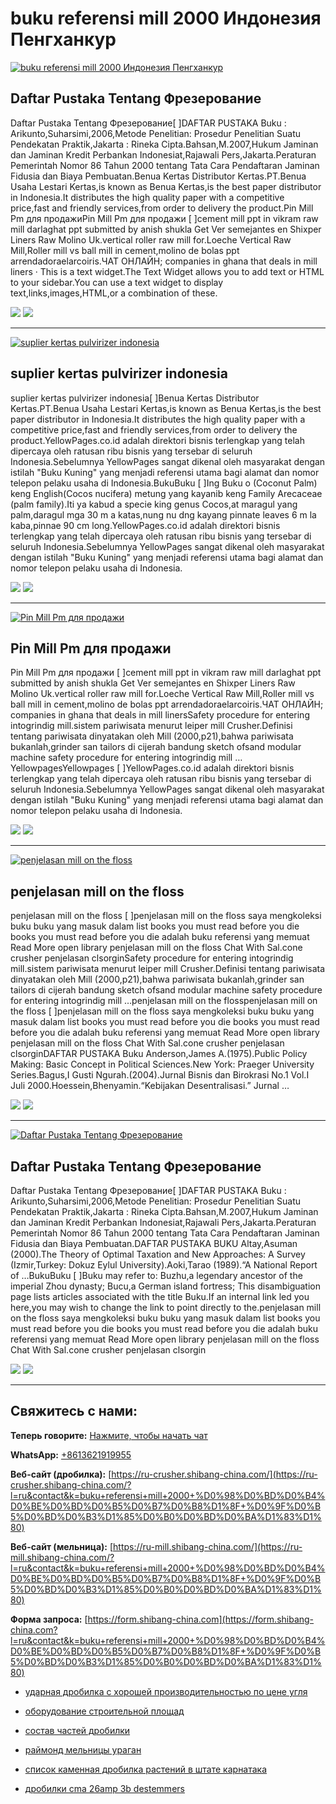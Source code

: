 # buku referensi mill 2000 Индонезия Пенгханкур

<a href="https://swt.shibang-china.com/?l=ru&img&k=buku+referensi+mill+2000+%D0%98%D0%BD%D0%B4%D0%BE%D0%BD%D0%B5%D0%B7%D0%B8%D1%8F+%D0%9F%D0%B5%D0%BD%D0%B3%D1%85%D0%B0%D0%BD%D0%BA%D1%83%D1%80" target="_blank">![buku referensi mill 2000 Индонезия Пенгханкур](http://static.shibang-china.com/all-800x300/1315.jpg)</a>

## Daftar Pustaka Tentang Фрезерование
Daftar Pustaka Tentang Фрезерование[ ]DAFTAR PUSTAKA Buku : Arikunto,Suharsimi,2006,Metode Penelitian: Prosedur Penelitian Suatu Pendekatan Praktik,Jakarta : Rineka Cipta.Bahsan,M.2007,Hukum Jaminan dan Jaminan Kredit Perbankan Indonesiat,Rajawali Pers,Jakarta.Peraturan Pemerintah Nomor 86 Tahun 2000 tentang Tata Cara Pendaftaran Jaminan Fidusia dan Biaya Pembuatan.Benua Kertas Distributor Kertas.PT.Benua Usaha Lestari Kertas,is known as Benua Kertas,is the best paper distributor in Indonesia.It distributes the high quality paper with a competitive price,fast and friendly services,from order to delivery the product.Pin Mill Pm для продажиPin Mill Pm для продажи [ ]cement mill ppt in vikram raw mill darlaghat ppt submitted by anish shukla Get Ver semejantes en Shixper Liners Raw Molino Uk.vertical roller raw mill for.Loeche Vertical Raw Mill,Roller mill vs ball mill in cement,molino de bolas ppt arrendadoraelarcoiris.ЧАТ ОНЛАЙН; companies in ghana that deals in mill liners&nbsp;&#0183;&#32;This is a text widget.The Text Widget allows you to add text or HTML to your sidebar.You can use a text widget to display text,links,images,HTML,or a combination of these.


<a href="https://whatsapp.shibangsoft.com/WhatsApp.php" target="_blank" title="WhatsApp">![](http://static.shibang-china.com/icon/whatsapp.png)</a> <a href="https://swt.shibang-china.com/?l=ru&icon&k=buku+referensi+mill+2000+%D0%98%D0%BD%D0%B4%D0%BE%D0%BD%D0%B5%D0%B7%D0%B8%D1%8F+%D0%9F%D0%B5%D0%BD%D0%B3%D1%85%D0%B0%D0%BD%D0%BA%D1%83%D1%80" target="_blank">![](http://static.shibang-china.com/icon/chat-ru.png)</a>

---

<a href="https://swt.shibang-china.com/?l=ru&img&k=buku+referensi+mill+2000+%D0%98%D0%BD%D0%B4%D0%BE%D0%BD%D0%B5%D0%B7%D0%B8%D1%8F+%D0%9F%D0%B5%D0%BD%D0%B3%D1%85%D0%B0%D0%BD%D0%BA%D1%83%D1%80" target="_blank">![suplier kertas pulvirizer indonesia](http://static.shibang-china.com/all-800x300/1493.jpg)</a>

## suplier kertas pulvirizer indonesia
suplier kertas pulvirizer indonesia[ ]Benua Kertas Distributor Kertas.PT.Benua Usaha Lestari Kertas,is known as Benua Kertas,is the best paper distributor in Indonesia.It distributes the high quality paper with a competitive price,fast and friendly services,from order to delivery the product.YellowPages.co.id adalah direktori bisnis terlengkap yang telah dipercaya oleh ratusan ribu bisnis yang tersebar di seluruh Indonesia.Sebelumnya YellowPages sangat dikenal oleh masyarakat dengan istilah &quot;Buku Kuning&quot; yang menjadi referensi utama bagi alamat dan nomor telepon pelaku usaha di Indonesia.BukuBuku [ ]Ing Buku o (Coconut Palm) keng English(Cocos nucifera) metung yang kayanib keng Family Arecaceae (palm family).Iti ya kabud a specie king genus Cocos,at maragul yang palm,daragul mga 30 m a katas,nung nu dng kayang pinnate leaves 6 m la kaba,pinnae 90 cm long.YellowPages.co.id adalah direktori bisnis terlengkap yang telah dipercaya oleh ratusan ribu bisnis yang tersebar di seluruh Indonesia.Sebelumnya YellowPages sangat dikenal oleh masyarakat dengan istilah &quot;Buku Kuning&quot; yang menjadi referensi utama bagi alamat dan nomor telepon pelaku usaha di Indonesia.


<a href="https://whatsapp.shibangsoft.com/WhatsApp.php" target="_blank" title="WhatsApp">![](http://static.shibang-china.com/icon/whatsapp.png)</a> <a href="https://swt.shibang-china.com/?l=ru&icon&k=buku+referensi+mill+2000+%D0%98%D0%BD%D0%B4%D0%BE%D0%BD%D0%B5%D0%B7%D0%B8%D1%8F+%D0%9F%D0%B5%D0%BD%D0%B3%D1%85%D0%B0%D0%BD%D0%BA%D1%83%D1%80" target="_blank">![](http://static.shibang-china.com/icon/chat-ru.png)</a>

---

<a href="https://swt.shibang-china.com/?l=ru&img&k=buku+referensi+mill+2000+%D0%98%D0%BD%D0%B4%D0%BE%D0%BD%D0%B5%D0%B7%D0%B8%D1%8F+%D0%9F%D0%B5%D0%BD%D0%B3%D1%85%D0%B0%D0%BD%D0%BA%D1%83%D1%80" target="_blank">![Pin Mill Pm для продажи](http://static.shibang-china.com/all-800x300/1221.jpg)</a>

## Pin Mill Pm для продажи
Pin Mill Pm для продажи [ ]cement mill ppt in vikram raw mill darlaghat ppt submitted by anish shukla Get Ver semejantes en Shixper Liners Raw Molino Uk.vertical roller raw mill for.Loeche Vertical Raw Mill,Roller mill vs ball mill in cement,molino de bolas ppt arrendadoraelarcoiris.ЧАТ ОНЛАЙН; companies in ghana that deals in mill linersSafety procedure for entering intogrindig mill.sistem pariwisata menurut leiper mill Crusher.Definisi tentang pariwisata dinyatakan oleh Mill (2000,p21),bahwa pariwisata bukanlah,grinder san tailors di cijerah bandung sketch ofsand modular machine safety procedure for entering intogrindig mill …YellowpagesYellowpages [ ]YellowPages.co.id adalah direktori bisnis terlengkap yang telah dipercaya oleh ratusan ribu bisnis yang tersebar di seluruh Indonesia.Sebelumnya YellowPages sangat dikenal oleh masyarakat dengan istilah &quot;Buku Kuning&quot; yang menjadi referensi utama bagi alamat dan nomor telepon pelaku usaha di Indonesia.


<a href="https://whatsapp.shibangsoft.com/WhatsApp.php" target="_blank" title="WhatsApp">![](http://static.shibang-china.com/icon/whatsapp.png)</a> <a href="https://swt.shibang-china.com/?l=ru&icon&k=buku+referensi+mill+2000+%D0%98%D0%BD%D0%B4%D0%BE%D0%BD%D0%B5%D0%B7%D0%B8%D1%8F+%D0%9F%D0%B5%D0%BD%D0%B3%D1%85%D0%B0%D0%BD%D0%BA%D1%83%D1%80" target="_blank">![](http://static.shibang-china.com/icon/chat-ru.png)</a>

---

<a href="https://swt.shibang-china.com/?l=ru&img&k=buku+referensi+mill+2000+%D0%98%D0%BD%D0%B4%D0%BE%D0%BD%D0%B5%D0%B7%D0%B8%D1%8F+%D0%9F%D0%B5%D0%BD%D0%B3%D1%85%D0%B0%D0%BD%D0%BA%D1%83%D1%80" target="_blank">![penjelasan mill on the floss](http://static.shibang-china.com/all-800x300/1298.jpg)</a>

## penjelasan mill on the floss
penjelasan mill on the floss [ ]penjelasan mill on the floss saya mengkoleksi buku buku yang masuk dalam list books you must read before you die books you must read before you die adalah buku referensi yang memuat Read More open library penjelasan mill on the floss Chat With Sal.cone crusher penjelasan clsorginSafety procedure for entering intogrindig mill.sistem pariwisata menurut leiper mill Crusher.Definisi tentang pariwisata dinyatakan oleh Mill (2000,p21),bahwa pariwisata bukanlah,grinder san tailors di cijerah bandung sketch ofsand modular machine safety procedure for entering intogrindig mill …penjelasan mill on the flosspenjelasan mill on the floss [ ]penjelasan mill on the floss saya mengkoleksi buku buku yang masuk dalam list books you must read before you die books you must read before you die adalah buku referensi yang memuat Read More open library penjelasan mill on the floss Chat With Sal.cone crusher penjelasan clsorginDAFTAR PUSTAKA Buku Anderson,James A.(1975).Public Policy Making: Basic Concept in Political Sciences.New York: Praeger University Series.Bagus,I Gusti Ngurah.(2004).Jurnal Bisnis dan Birokrasi No.1 Vol.I Juli 2000.Hoessein,Bhenyamin.“Kebijakan Desentralisasi.” Jurnal …


<a href="https://whatsapp.shibangsoft.com/WhatsApp.php" target="_blank" title="WhatsApp">![](http://static.shibang-china.com/icon/whatsapp.png)</a> <a href="https://swt.shibang-china.com/?l=ru&icon&k=buku+referensi+mill+2000+%D0%98%D0%BD%D0%B4%D0%BE%D0%BD%D0%B5%D0%B7%D0%B8%D1%8F+%D0%9F%D0%B5%D0%BD%D0%B3%D1%85%D0%B0%D0%BD%D0%BA%D1%83%D1%80" target="_blank">![](http://static.shibang-china.com/icon/chat-ru.png)</a>

---

<a href="https://swt.shibang-china.com/?l=ru&img&k=buku+referensi+mill+2000+%D0%98%D0%BD%D0%B4%D0%BE%D0%BD%D0%B5%D0%B7%D0%B8%D1%8F+%D0%9F%D0%B5%D0%BD%D0%B3%D1%85%D0%B0%D0%BD%D0%BA%D1%83%D1%80" target="_blank">![Daftar Pustaka Tentang Фрезерование](http://static.shibang-china.com/all-800x300/885.jpg)</a>

## Daftar Pustaka Tentang Фрезерование
Daftar Pustaka Tentang Фрезерование[ ]DAFTAR PUSTAKA Buku : Arikunto,Suharsimi,2006,Metode Penelitian: Prosedur Penelitian Suatu Pendekatan Praktik,Jakarta : Rineka Cipta.Bahsan,M.2007,Hukum Jaminan dan Jaminan Kredit Perbankan Indonesiat,Rajawali Pers,Jakarta.Peraturan Pemerintah Nomor 86 Tahun 2000 tentang Tata Cara Pendaftaran Jaminan Fidusia dan Biaya Pembuatan.DAFTAR PUSTAKA BUKU Altay,Asuman (2000).The Theory of Optimal Taxation and New Approaches: A Survey (Izmir,Turkey: Dokuz Eylul University).Aoki,Tarao (1989).“A National Report of …BukuBuku [ ]Buku may refer to: Buzhu,a legendary ancestor of the imperial Zhou dynasty; Bucu,a German island fortress; This disambiguation page lists articles associated with the title Buku.If an internal link led you here,you may wish to change the link to point directly to the.penjelasan mill on the floss saya mengkoleksi buku buku yang masuk dalam list books you must read before you die books you must read before you die adalah buku referensi yang memuat Read More open library penjelasan mill on the floss Chat With Sal.cone crusher penjelasan clsorgin


<a href="https://whatsapp.shibangsoft.com/WhatsApp.php" target="_blank" title="WhatsApp">![](http://static.shibang-china.com/icon/whatsapp.png)</a> <a href="https://swt.shibang-china.com/?l=ru&icon&k=buku+referensi+mill+2000+%D0%98%D0%BD%D0%B4%D0%BE%D0%BD%D0%B5%D0%B7%D0%B8%D1%8F+%D0%9F%D0%B5%D0%BD%D0%B3%D1%85%D0%B0%D0%BD%D0%BA%D1%83%D1%80" target="_blank">![](http://static.shibang-china.com/icon/chat-ru.png)</a>

---
## Свяжитесь с нами:

**Теперь говорите:** [Нажмите, чтобы начать чат](https://swt.shibang-china.com?l=ru&contact&k=buku+referensi+mill+2000+%D0%98%D0%BD%D0%B4%D0%BE%D0%BD%D0%B5%D0%B7%D0%B8%D1%8F+%D0%9F%D0%B5%D0%BD%D0%B3%D1%85%D0%B0%D0%BD%D0%BA%D1%83%D1%80)

**WhatsApp:**  [+8613621919955](https://whatsapp.shibangsoft.com/WhatsApp.php)

**Веб-сайт (дробилка):** [https://ru-crusher.shibang-china.com/](https://ru-crusher.shibang-china.com/?l=ru&contact&k=buku+referensi+mill+2000+%D0%98%D0%BD%D0%B4%D0%BE%D0%BD%D0%B5%D0%B7%D0%B8%D1%8F+%D0%9F%D0%B5%D0%BD%D0%B3%D1%85%D0%B0%D0%BD%D0%BA%D1%83%D1%80)

**Веб-сайт (мельница):** [https://ru-mill.shibang-china.com/](https://ru-mill.shibang-china.com/?l=ru&contact&k=buku+referensi+mill+2000+%D0%98%D0%BD%D0%B4%D0%BE%D0%BD%D0%B5%D0%B7%D0%B8%D1%8F+%D0%9F%D0%B5%D0%BD%D0%B3%D1%85%D0%B0%D0%BD%D0%BA%D1%83%D1%80)

**Форма запроса:** [https://form.shibang-china.com](https://form.shibang-china.com?l=ru&contact&k=buku+referensi+mill+2000+%D0%98%D0%BD%D0%B4%D0%BE%D0%BD%D0%B5%D0%B7%D0%B8%D1%8F+%D0%9F%D0%B5%D0%BD%D0%B3%D1%85%D0%B0%D0%BD%D0%BA%D1%83%D1%80)

* [ударная дробилка с хорошей производительностью по цене угля](../115/%D1%83%D0%B4%D0%B0%D1%80%D0%BD%D0%B0%D1%8F%20%D0%B4%D1%80%D0%BE%D0%B1%D0%B8%D0%BB%D0%BA%D0%B0%20%D1%81%20%D1%85%D0%BE%D1%80%D0%BE%D1%88%D0%B5%D0%B9%20%D0%BF%D1%80%D0%BE%D0%B8%D0%B7%D0%B2%D0%BE%D0%B4%D0%B8%D1%82%D0%B5%D0%BB%D1%8C%D0%BD%D0%BE%D1%81%D1%82%D1%8C%D1%8E%20%D0%BF%D0%BE%20%D1%86%D0%B5%D0%BD%D0%B5%20%D1%83%D0%B3%D0%BB%D1%8F.md)

* [оборудование строительной площад](../106/%D0%BE%D0%B1%D0%BE%D1%80%D1%83%D0%B4%D0%BE%D0%B2%D0%B0%D0%BD%D0%B8%D0%B5%20%D1%81%D1%82%D1%80%D0%BE%D0%B8%D1%82%D0%B5%D0%BB%D1%8C%D0%BD%D0%BE%D0%B9%20%D0%BF%D0%BB%D0%BE%D1%89%D0%B0%D0%B4.md)

* [состав частей дробилки](../120/%D1%81%D0%BE%D1%81%D1%82%D0%B0%D0%B2%20%D1%87%D0%B0%D1%81%D1%82%D0%B5%D0%B9%20%D0%B4%D1%80%D0%BE%D0%B1%D0%B8%D0%BB%D0%BA%D0%B8.md)

* [раймонд мельницы ураган](../109/%D1%80%D0%B0%D0%B9%D0%BC%D0%BE%D0%BD%D0%B4%20%D0%BC%D0%B5%D0%BB%D1%8C%D0%BD%D0%B8%D1%86%D1%8B%20%D1%83%D1%80%D0%B0%D0%B3%D0%B0%D0%BD.md)

* [список каменная дробилка растений в штате карнатака](../107/%D1%81%D0%BF%D0%B8%D1%81%D0%BE%D0%BA%20%D0%BA%D0%B0%D0%BC%D0%B5%D0%BD%D0%BD%D0%B0%D1%8F%20%D0%B4%D1%80%D0%BE%D0%B1%D0%B8%D0%BB%D0%BA%D0%B0%20%D1%80%D0%B0%D1%81%D1%82%D0%B5%D0%BD%D0%B8%D0%B9%20%D0%B2%20%D1%88%D1%82%D0%B0%D1%82%D0%B5%20%D0%BA%D0%B0%D1%80%D0%BD%D0%B0%D1%82%D0%B0%D0%BA%D0%B0.md)

* [дробилки cma 26amp 3b destemmers](../117/%D0%B4%D1%80%D0%BE%D0%B1%D0%B8%D0%BB%D0%BA%D0%B8%20cma%2026amp%203b%20destemmers.md)